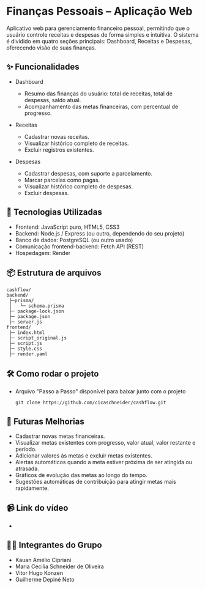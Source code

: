 # Finanças Pessoais – Aplicação Web

Aplicativo web para gerenciamento financeiro pessoal, permitindo que o usuário controle receitas e despesas de forma simples e intuitiva.
O sistema é dividido em quatro seções principais: Dashboard, Receitas e Despesas, oferecendo visão de suas finanças.

## ✨ Funcionalidades
- Dashboard
  - Resumo das finanças do usuário: total de receitas, total de despesas, saldo atual.
  - Acompanhamento das metas financeiras, com percentual de progresso.

- Receitas  
  - Cadastrar novas receitas.
  - Visualizar histórico completo de receitas.
  - Excluir registros existentes.

- Despesas
  - Cadastrar despesas, com suporte a parcelamento.
  - Marcar parcelas como pagas.
  - Visualizar histórico completo de despesas.
  - Excluir despesas.
 

## 🚀 Tecnologias Utilizadas

- Frontend: JavaScript puro, HTML5, CSS3
- Backend: Node.js / Express (ou outro, dependendo do seu projeto)
- Banco de dados: PostgreSQL (ou outro usado)
- Comunicação frontend-backend: Fetch API (REST)
- Hospedagem: Render

## 📦 Estrutura de arquivos
```
cashflow/
backend/
 ├─prisma/
 │   └─ schema.prisma
 ├─ package-lock.json
 ├─ package.json
 ├─ server.js
frontend/
 ├─ index.html
 ├─ script_original.js
 ├─ script.js
 ├─ style.css
 ├─ render.yaml

```

## 🛠 Como rodar o projeto
- Arquivo "Passo a Passo" disponível para baixar junto com o projeto
  ````
  git clone https://github.com/cicaschneider/cashflow.git
  ````
## 🚀 Futuras Melhorias

- Cadastrar novas metas financeiras.
- Visualizar metas existentes com progresso, valor atual, valor restante e período.
- Adicionar valores às metas e excluir metas existentes.
- Alertas automáticos quando a meta estiver próxima de ser atingida ou atrasada.
- Gráficos de evolução das metas ao longo do tempo.
- Sugestões automáticas de contribuição para atingir metas mais rapidamente.

## 📹 Link do vídeo
- 
       
## 👨‍💻 Integrantes do Grupo

- Kauan Amélio Cipriani	      
- Maria Cecilia	Schneider de Oliveira        
- Vitor Hugo Konzen	        
- Guilherme Depiné Neto           
